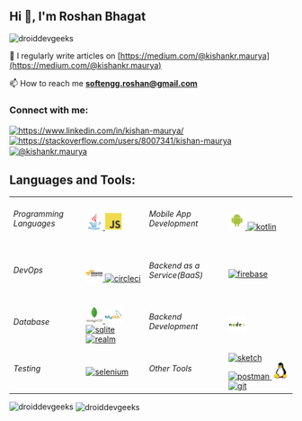 <h2 align="left">Hi 👋, I'm Roshan Bhagat</h2>

<p align="left"> <img src="https://komarev.com/ghpvc/?username=droiddevgeeks&label=Profile%20views&color=0e75b6&style=flat" alt="droiddevgeeks" /> </p>


📝 I regularly write articles on [https://medium.com/@kishankr.maurya](https://medium.com/@kishankr.maurya)

📫 How to reach me **softengg.roshan@gmail.com**


<h3 align="left">Connect with me:</h3>
<p align="left">
<a href="https://linkedin.com/in/kishan-maurya/" target="blank"><img align="center" src="https://cdn.jsdelivr.net/npm/simple-icons@3.0.1/icons/linkedin.svg" alt="https://www.linkedin.com/in/kishan-maurya/" height="30" width="40" /></a> &nbsp;&nbsp;
<a href="https://stackoverflow.com/users/8007341/kishan-maurya" target="blank"><img align="center" src="https://cdn.jsdelivr.net/npm/simple-icons@3.0.1/icons/stackoverflow.svg" alt="https://stackoverflow.com/users/8007341/kishan-maurya" height="30" width="40" /></a> &nbsp;&nbsp;
<a href="https://medium.com/@kishankr.maurya" target="blank"><img align="center" src="https://cdn.jsdelivr.net/npm/simple-icons@3.0.1/icons/medium.svg" alt="@kishankr.maurya" height="30" width="40" /></a>
</p>

<h2 align="left">Languages and Tools:</h2>

<table style="width:100%">
  <tr>
    <td><h6 align="left">Programming Languages</h6></td>
    <td><a href="https://www.java.com" target="_blank"><img src="https://raw.githubusercontent.com/devicons/devicon/master/icons/java/java-original.svg" alt="java" width="30" height="30"/> </a> <a href="https://developer.mozilla.org/en-US/docs/Web/JavaScript" target="_blank"> <img src="https://raw.githubusercontent.com/devicons/devicon/master/icons/javascript/javascript-original.svg" alt="javascript" width="30" height="30"/> </a></td>
 <td><h6 align="left">Mobile App Development</h6></td>
    <td>
      <a href="https://developer.android.com" target="_blank"> <img src="https://raw.githubusercontent.com/devicons/devicon/master/icons/android/android-original-wordmark.svg" alt="android" width="30" height="30"/> </a> <a href="https://kotlinlang.org" target="_blank"> <img src="https://www.vectorlogo.zone/logos/kotlinlang/kotlinlang-icon.svg" alt="kotlin" width="30" height="30"/></a>
  </td>
 </tr>

  
   <tr>
    <td><h6 align="left">DevOps</h6></td>
    <td>
      <a href="https://aws.amazon.com" target="_blank"> <img src="https://raw.githubusercontent.com/devicons/devicon/master/icons/amazonwebservices/amazonwebservices-original-wordmark.svg" alt="aws" width="30" height="30"/> </a> <a href="https://circleci.com" target="_blank"> <img src="https://www.vectorlogo.zone/logos/circleci/circleci-icon.svg" alt="circleci" width="30" height="30"/></a>
  </td>
  
   <td><h6 align="left">Backend as a Service(BaaS)</h6></td>
    <td><a href="https://firebase.google.com/" target="_blank"> <img src="https://www.vectorlogo.zone/logos/firebase/firebase-icon.svg" alt="firebase" width="30" height="30"/> </a> </td>
  </tr>
  
 
      
 <tr>
    <td><h6 align="left">Database</h6></td>
    <td><a href="https://www.mongodb.com/" target="_blank"> <img src="https://raw.githubusercontent.com/devicons/devicon/master/icons/mongodb/mongodb-original-wordmark.svg" alt="mongodb" width="30" height="30"/> </a><a href="https://www.mysql.com/" target="_blank"> <img src="https://raw.githubusercontent.com/devicons/devicon/master/icons/mysql/mysql-original-wordmark.svg" alt="mysql" width="30" height="30"/> </a><a href="https://www.sqlite.org/" target="_blank"> <img src="https://www.vectorlogo.zone/logos/sqlite/sqlite-icon.svg" alt="sqlite" width="30" height="30"/> </a><a href="https://realm.io/" target="_blank"> <img src="https://raw.githubusercontent.com/bestofjs/bestofjs-webui/8665e8c267a0215f3159df28b33c365198101df5/public/logos/realm.svg" alt="realm" width="30" height="30"/> </a></td>
  
  <td><h6 align="left">Backend Development</h6></td>
    <td><a href="https://nodejs.org" target="_blank"> <img src="https://raw.githubusercontent.com/devicons/devicon/master/icons/nodejs/nodejs-original-wordmark.svg" alt="nodejs" width="30" height="30"/> </a></td>
  </tr>

  
  <tr>
    <td><h6 align="left">Testing</h6></td>
    <td><a href="https://www.selenium.dev" target="_blank"> <img src="https://raw.githubusercontent.com/detain/svg-logos/780f25886640cef088af994181646db2f6b1a3f8/svg/selenium-logo.svg" alt="selenium" width="30" height="30"/> </a></td>
  
  <td><h6 align="left">Other Tools</h6></td>
    <td><a href="https://www.sketch.com/" target="_blank"> <img src="https://www.vectorlogo.zone/logos/sketchapp/sketchapp-icon.svg" alt="sketch" width="30" height="30"/> </a> <a href="https://postman.com" target="_blank"> <img src="https://www.vectorlogo.zone/logos/getpostman/getpostman-icon.svg" alt="postman" width="30" height="30"/> </a><a href="https://www.linux.org/" target="_blank"> <img src="https://raw.githubusercontent.com/devicons/devicon/master/icons/linux/linux-original.svg" alt="linux" width="30" height="30"/> </a><a href="https://git-scm.com/" target="_blank"> <img src="https://www.vectorlogo.zone/logos/git-scm/git-scm-icon.svg" alt="git" width="30" height="30"/> </a></td>
  </tr>
  
  
</table>

<p><img align="left" src="https://github-readme-stats.vercel.app/api/top-langs?username=droiddevgeeks&show_icons=true&locale=en&layout=compact" alt="droiddevgeeks" /></p>

<p>&nbsp;<img align="center" src="https://github-readme-stats.vercel.app/api?username=droiddevgeeks&show_icons=true&locale=en" alt="droiddevgeeks" /></p>
